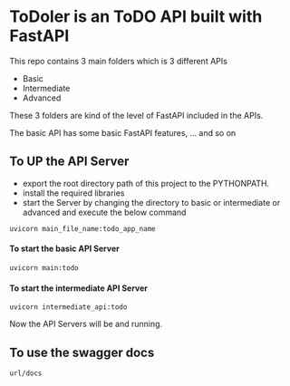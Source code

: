 # ToDoler is an ToDO API built with FastAPI

This repo contains 3 main folders which is 3 different APIs
- Basic
- Intermediate
- Advanced

These 3 folders are kind of the level of FastAPI included in the APIs.

The basic API has some basic FastAPI features, ... and so on

## To UP the API Server

- export the root directory path of this project to the PYTHONPATH.
- install the required libraries
- start the Server by changing the directory to basic or intermediate or advanced and execute the below command

```
uvicorn main_file_name:todo_app_name
```

#### To start the basic API Server

```
uvicorn main:todo
```

#### To start the intermediate API Server

```
uvicorn intermediate_api:todo
```

Now the API Servers will be and running.

## To use the swagger docs

```
url/docs
```

